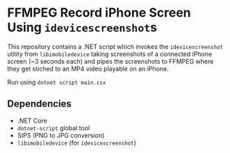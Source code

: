 # FFMPEG Record iPhone Screen Using `idevicescreenshot`s

This repository contains a .NET script which invokes the `idevicescreenshot`
utility from `libimobiledevice` taking screenshots of a connected iPhone
screen (~3 seconds each) and pipes the screenshots to FFMPEG where they
get stiched to an MP4 video playable on an iPhone.

Run using `dotnet script main.csx`

## Dependencies

- .NET Core
- `dotnet-script` global tool
- SIPS (PNG to JPG conversion)
- `libimobiledevice` (for `idevicescreenshot`)
